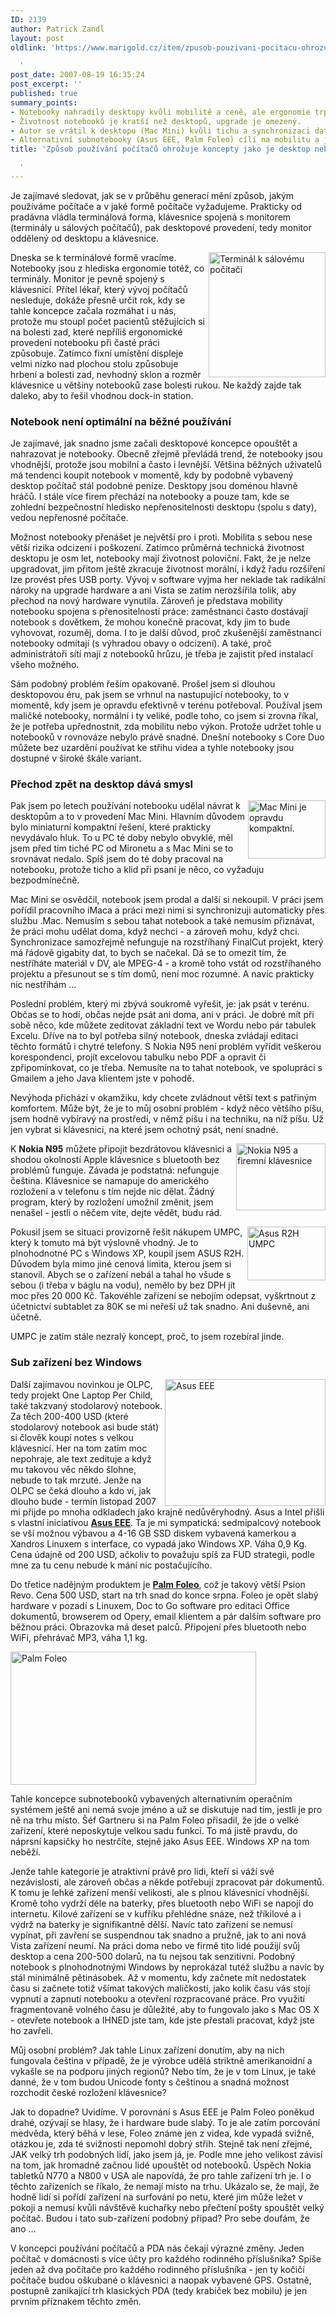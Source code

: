 ```yaml
---
ID: 2139
author: Patrick Zandl
layout: post
oldlink: 'https://www.marigold.cz/item/zpusob-pouzivani-pocitacu-ohrozuje-koncepty-jako-je-desktop-nebo-pda

  '
post_date: 2007-08-19 16:35:24
post_excerpt: ''
published: true
summary_points:
- Notebooky nahradily desktopy kvůli mobilitě a ceně, ale ergonomie trpí.
- Životnost notebooků je kratší než desktopů, upgrade je omezený.
- Autor se vrátil k desktopu (Mac Mini) kvůli tichu a synchronizaci dat.
- Alternativní subnotebooky (Asus EEE, Palm Foleo) cílí na mobilitu a jednoduchost.
title: 'Způsob používání počítačů ohrožuje koncepty jako je desktop nebo PDA

  '
---
```


Je zajímavé sledovat, jak se v průběhu generací mění způsob, jakým používáme počítače a v jaké formě počítače vyžadujeme. Prakticky od pradávna vládla terminálová forma, klávesnice spojená s monitorem (terminály u sálových počítačů), pak desktopové provedení, tedy monitor oddělený od desktopu a klávesnice. 

<a href="http://www.marigold.cz/wp-content/2tek4025.jpg"><img src="http://www.marigold.cz/wp-content/_2tek4025.jpg" width="187" height="200" alt="Terminál k sálovému počítači" title="Terminál k sálovému počítači" align="right" /></a>Dneska se k terminálové formě vracíme. Notebooky jsou z hlediska ergonomie totéž, co terminály. Monitor je pevně spojený s klávesnicí. Přítel lékař, který vývoj počítačů nesleduje, dokáže přesně určit rok, kdy se tahle koncepce začala rozmáhat i u nás, protože mu stoupl počet pacientů stěžujících si na bolesti zad, které nepříliš ergonomické provedení notebooku při časté práci způsobuje. Zatímco fixní umístění displeje velmi nízko nad plochou stolu způsobuje hrbení  a bolesti zad, nevhodný sklon a rozměr klávesnice u většiny notebooků zase bolesti rukou. Ne každý zajde tak daleko, aby to řešil vhodnou dock-in station. 

<h3>Notebook není optimální na běžné používání</h3>

Je zajímavé, jak snadno jsme začali desktopové koncepce opouštět a nahrazovat je notebooky. Obecně zřejmě převládá trend, že notebooky jsou vhodnější, protože jsou mobilní a často i levnější. Většina běžných uživatelů má tendenci koupit notebook v momentě, kdy by podobně vybavený desktop počítač stál podobné peníze. Desktopy jsou doménou hlavně hráčů. I stále více firem přechází na notebooky a pouze tam, kde se zohlední bezpečnostní hledisko nepřenositelnosti desktopu (spolu s daty), vedou nepřenosné počítače. 

<!--more-->

Možnost notebooky přenášet je největší pro i proti. Mobilita s sebou nese větší rizika odcizení i poškození. Zatímco průměrná technická životnost desktopu je osm let, notebooky mají životnost poloviční. Fakt, že je nelze upgradovat, jim přitom ještě zkracuje životnost morální, i když řadu rozšíření lze provést přes USB porty. Vývoj v software vyjma her neklade tak radikální nároky na upgrade hardware a ani Vista se zatím nerozšířila tolik, aby přechod na nový hardware vynutila. Zároveň je představa mobility notebooku spojena s přenositelností práce: zaměstnanci často dostávají notebook s dovětkem, že mohou konečně pracovat, kdy jim to bude vyhovovat, rozuměj, doma. I to je další důvod, proč zkušenější zaměstnanci notebooky odmítají (s výhradou obavy o odcizení). A také, proč administrátoři sítí mají z notebooků hrůzu, je třeba je zajistit před instalací všeho možného. 

Sám podobný problém řeším opakovaně. Prošel jsem si dlouhou desktopovou éru, pak jsem se vrhnul na nastupující notebooky, to v momentě, kdy jsem je opravdu efektivně v terénu potřeboval. Používal jsem maličké notebooky, normální i ty veliké, podle toho, co jsem si zrovna říkal, že je potřeba upřednostnit, zda mobilitu nebo výkon. Protože udržet tohle u notebooků v rovnováze nebylo právě snadné. Dnešní notebooky s Core Duo můžete bez uzardění používat ke střihu videa a tyhle notebooky jsou dostupné v široké škále variant. 

<h3>Přechod zpět na desktop dává smysl</h3>

<img src="http://www.marigold.cz/wp-content/images.jpg" width="124" height="93" alt="Mac Mini je opravdu kompaktní." title="Mac Mini je opravdu kompaktní." align="right" />Pak jsem po letech používání notebooku udělal návrat k desktopům a to v provedení Mac Mini. Hlavním důvodem bylo miniaturní kompaktní řešení, které prakticky nevydávalo hluk. To u PC té doby nebylo obvyklé, měl jsem před tím tiché PC od Mironetu a s Mac Mini se to srovnávat nedalo. Spíš jsem do té doby pracoval na notebooku, protože ticho a klid při psaní je něco, co vyžaduju bezpodmínečně. 

Mac Mini se osvědčil, notebook jsem prodal a další si nekoupil. V práci jsem pořídil pracovního iMaca a práci mezi nimi si synchronizuji automaticky přes službu .Mac. Nemusím s sebou tahat notebook a také nemusím přiznávat, že práci mohu udělat doma, když nechci -  a zároveň mohu, když chci. Synchronizace samozřejmě nefunguje na rozstříhaný FinalCut projekt, který má řádově gigabity dat, to bych se načekal. Dá se to omezit tím, že nestříháte materiál v DV, ale MPEG-4 - a kromě toho vstát od rozstříhaného projektu a přesunout se s tím domů, není moc rozumné. A navíc prakticky nic nestříhám ... 

Poslední problém, který mi zbývá soukromě vyřešit, je:  jak psát v terénu. Občas se to hodí, občas nejde psát ani doma, ani v práci. Je dobré mít při sobě něco, kde můžete zeditovat základní text ve Wordu nebo pár tabulek Excelu. Dříve na to byl potřeba silný notebook, dneska zvládají editaci těchto formátů i chytré telefony. S Nokia N95 není problém vyřídit veškerou korespondenci, projít excelovou tabulku nebo PDF a opravit či zpřipomínkovat, co je třeba. Nemusíte na to tahat notebook, ve spolupráci s Gmailem a jeho Java klientem jste v pohodě. 

Nevýhoda přichází v okamžiku, kdy chcete zvládnout větší text s patřiným komfortem. Může být, že je to můj osobní problém - když něco většího píšu, jsem hodně vybíravý na prostředí, v němž píšu i na techniku, na níž píšu. Už jen vybrat si klávesnici, na které jsem ochotný psát, není snadné. 

<img src="http://www.marigold.cz/wp-content/NokiaN95Keyboard.jpg" width="143" height="107" alt="Nokia N95 a firemní klávesnice" title="Nokia N95 a firemní klávesnice" align="right" />K <strong>Nokia N95</strong> můžete připojit bezdrátovou klávesnici a shodou okolností Apple klávesnice s bluetooth bez problémů funguje. Závada je podstatná: nefunguje čeština. Klávesnice se namapuje do amerického rozložení a v telefonu s tím nejde nic dělat. Žádný program, který by rozložení umožnil změnit, jsem nenašel - jestli o něčem víte, dejte vědět, budu rád. 

<img src="http://www.marigold.cz/wp-content/AsusR2H.jpg" width="125" height="86" alt="Asus R2H UMPC" title="Asus R2H UMPC" align="right" />Pokusil jsem se situaci provizorně řešit nákupem UMPC, který k tomuto má být výslovně vhodný. Je to plnohodnotné PC s Windows XP, koupil jsem ASUS R2H. Důvodem byla mimo jiné cenová limita, kterou jsem si stanovil. Abych se o zařízení nebál a tahal ho všude s sebou (i třeba v báglu na vodu), nemělo by bez DPH jít moc přes 20 000 Kč. Takovéhle zařízení se nebojím odepsat, vyškrtnout z účetnictví subtablet za 80K se mi neřeší už tak snadno. Ani duševně, ani účetně. 

UMPC je zatím stále nezralý koncept, proč, to jsem rozebíral jinde. 

<h3>Sub zařízení bez Windows</h3>

<img src="http://www.marigold.cz/wp-content/Asus%20EEE.png" width="257" height="203" alt="Asus EEE" title="Asus EEE" align="right" />Další zajímavou novinkou je OLPC, tedy projekt One Laptop Per Child, také takzvaný stodolarový notebook. Za těch 200-400 USD (které stodolarový notebook asi bude stát) si člověk koupí notes s velkou klávesnicí. Her na tom zatím moc nepohraje, ale text zedituje a když mu takovou věc někdo šlohne, nebude to tak mrzuté. Jenže na OLPC se čeká dlouho a kdo ví, jak dlouho bude - termín listopad 2007 mi přijde po mnoha odkladech jako krajně nedůvěryhodný. Asus a Intel přišli s vlastní iniciativou <a href="http://event.asus.com/eeepc/"><strong>Asus EEE</strong></a>. Ta je mi sympatická: sedmipalcový notebook se vší možnou výbavou a 4-16 GB SSD diskem vybavená kamerkou a Xandros Linuxem s interface, co vypadá jako Windows XP. Váha 0,9 Kg.  Cena údajně od 200 USD, ačkoliv to považuju spíš za FUD strategii, podle mne za tu cenu nebude k mání nic postačujícího. 

Do třetice nadějným produktem je <a href="http://www.palm.com/foleo"><strong>Palm Foleo</strong></a>, což je takový větší Psion Revo. Cena 500 USD, start na trh snad do konce srpna. Foleo je opět slabý hardware v pozadí s Linuxem, Doc to Go software pro editaci Office dokumentů, browserem od Opery, email klientem a pár dalším software pro běžnou práci. Obrazovka má deset palců. Připojení přes bluetooth nebo WiFi, přehrávač MP3, váha 1,1 kg. 

<img src="http://www.marigold.cz/wp-content/palmfoleo.jpg" width="393" height="213" alt="Palm Foleo" title="Palm Foleo" />

Tahle koncepce subnotebooků vybavených alternativním operačním systémem ještě ani nemá svoje jméno a už se diskutuje nad tím, jestli je pro ně na trhu místo. Šéf Gartneru si na Palm Foleo přisadil, že jde o velké zařízení, které neposkytuje velkou sadu funkcí. To má jistě pravdu, do náprsní kapsičky ho nestrčíte, stejně jako Asus EEE. Windows XP na tom neběží. 

Jenže tahle kategorie je atraktivní právě pro lidi, kteří si váží své nezávislosti, ale zároveň občas a někde potřebují zpracovat pár dokumentů. K tomu je lehké zařízení menší velikosti, ale s plnou klávesnicí vhodnější. Kromě toho vydrží déle na baterky, přes bluetooth nebo WiFi se napojí do internetu. Kilové zařízení se v kufříku přehlédne snáze, než tříkilové a i výdrž na baterky je signifikantně dělší. Navíc tato zařízení se nemusí vypínat, při zavření se suspendnou tak snadno a pružně, jak to ani nová Vista zařízení neumí. Na práci doma nebo ve firmě tito lidé použijí svůj desktop a cena 200-500 dolarů, na tu nejsou tak senzitivní. Podobný notebook s plnohodnotnými Windows by neprokázal tutéž službu a navíc by stál minimálně pětinásobek. Až v momentu, kdy začnete mít nedostatek času si začnete totiž všímat takových maličkostí, jako kolik času vás stojí vypnutí a zapnutí notebooku a otevření rozpracované práce. Pro využití fragmentovaně volného času je důležité, aby to fungovalo jako s Mac OS X - otevřete notebook a IHNED jste tam, kde jste přestali pracovat, když jste ho zavřeli. 

Můj osobní problém? Jak tahle Linux zařízení donutím, aby na nich fungovala čeština v případě, že je výrobce udělá striktně amerikanoidní a vykašle se na podporu jiných regionů? Nebo tím, že je v tom Linux, je také danné, že v tom budou Unicode fonty s češtinou a snadná možnost rozchodit české rozložení klávesnice?

Jak to dopadne? Uvidíme. V porovnání s Asus EEE je Palm Foleo poněkud drahé, ozývají se hlasy, že i hardware bude slabý. To je ale zatím porcování medvěda, který běhá v lese, Foleo známe jen z videa, kde vypadá svižně, otázkou je, zda té svižnosti nepomohl dobrý střih. Stejně tak není zřejmé, JAK velký trh podobných lidí, jako jsem já, je. Podle mne jeho velikost závisí na tom, jak hromadně začnou lidé upouštět od notebooků. Úspěch Nokia tabletků N770 a N800 v USA ale napovídá, že pro tahle zařízení trh je. I o těchto zařízeních se říkalo, že nemají místo na trhu. Ukázalo se, že mají, že hodně lidí si pořídí zařízení na surfování po netu, které jim může ležet v pokoji a nemusí kvůli návštěvě kuchařky nebo přečtení pošty spouštět velký počítač. Budou i tato sub-zařízení podobný případ? Pro sebe doufám, že ano ... 

V koncepci používání počítačů a PDA nás čekají výrazné změny. Jeden počítač v domácnosti s více účty pro každého rodinného příslušníka? Spíše jeden až dva počítače pro každého rodinného příslušníka - jen ty kočičí počítače budou oškubané o klávesnici a naopak vybavené GPS. Ostatně, postupně zanikající trh klasických PDA (tedy krabiček bez mobilu) je jen prvním příznakem těchto změn.